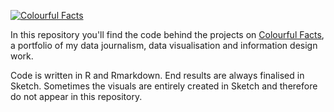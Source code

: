 [![Colourful Facts](https://cdn-images-1.medium.com/max/1440/1*tAFLq8_KDfas7eK-iwgEWg.png)](https://medium.com/tdebeus)

In this repository you'll find the code behind the projects on [Colourful Facts](https://medium.com/tdebeus), a portfolio of my data journalism, data visualisation and information design work.

Code is written in R and Rmarkdown. End results are always finalised in Sketch. Sometimes the visuals are entirely created in Sketch and therefore do not appear in this repository. 